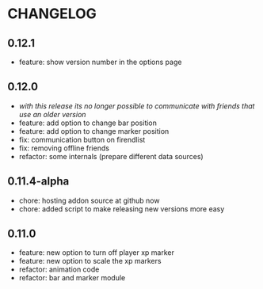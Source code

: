 # CHANGELOG

## 0.12.1

  * feature: show version number in the options page

## 0.12.0

  * *with this release its no longer possible to communicate with friends that use an older version*
  * feature: add option to change bar position
  * feature: add option to change marker position
  * fix: communication button on firendlist
  * fix: removing offline friends
  * refactor: some internals (prepare different data sources)

## 0.11.4-alpha

  * chore: hosting addon source at github now
  * chore: added script to make releasing new versions more easy

## 0.11.0

  * feature: new option to turn off player xp marker
  * feature: new option to scale the xp markers
  * refactor: animation code
  * refactor: bar and marker module
 